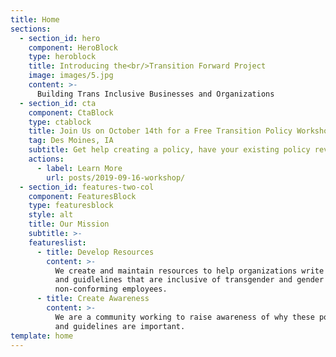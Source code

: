 ```yaml
---
title: Home
sections:
  - section_id: hero
    component: HeroBlock
    type: heroblock
    title: Introducing the<br/>Transition Forward Project
    image: images/5.jpg
    content: >-
      Building Trans Inclusive Businesses and Organizations
  - section_id: cta
    component: CtaBlock
    type: ctablock
    title: Join Us on October 14th for a Free Transition Policy Workshop
    tag: Des Moines, IA
    subtitle: Get help creating a policy, have your existing policy reviewed, and more.
    actions:
      - label: Learn More
        url: posts/2019-09-16-workshop/
  - section_id: features-two-col
    component: FeaturesBlock
    type: featuresblock
    style: alt
    title: Our Mission
    subtitle: >-
    featureslist:
      - title: Develop Resources
        content: >-
          We create and maintain resources to help organizations write policies
          and guidlelines that are inclusive of transgender and gender
          non-conforming employees.
      - title: Create Awareness
        content: >-
          We are a community working to raise awareness of why these policies
          and guidelines are important.
template: home
---
```

